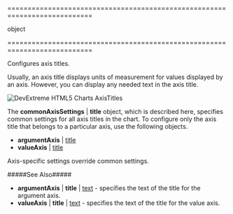 <!--**
/*-------------------------------------------
    Auto-generated file. Do not modify.
-------------------------------------------

**-->
===========================================================================
<!--type-->object<!--/type-->
===========================================================================

<!--shortDescription-->
Configures axis titles.
<!--/shortDescription-->

<!--fullDescription-->
Usually, an axis title displays units of measurement for values displayed by an axis. However, you can display any needed text in the axis title.

![DevExtreme HTML5 Charts AxisTitles](/Content/images/doc/17_2/ChartJS/visual_elements/axis_titles.png)

The **commonAxisSettings** | **title** object, which is described here, specifies common settings for all axis titles in the chart. To configure only the axis title that belongs to a particular axis, use the following objects.

- **argumentAxis** | [title](/Documentation/ApiReference/Data_Visualization_Widgets/dxChart/Configuration/argumentAxis/title/)     
- **valueAxis** | [title](/Documentation/ApiReference/Data_Visualization_Widgets/dxChart/Configuration/valueAxis/title/)       

Axis-specific settings override common settings.

#####See Also#####
- **argumentAxis** | **title** | [text](/Documentation/ApiReference/Data_Visualization_Widgets/dxChart/Configuration/argumentAxis/tickInterval/) - specifies the text of the title for the argument axis.
- **valueAxis** | **title** | [text](/Documentation/ApiReference/Data_Visualization_Widgets/dxChart/Configuration/valueAxis/tickInterval/) - specifies the text of the title for the value axis.
<!--/fullDescription-->